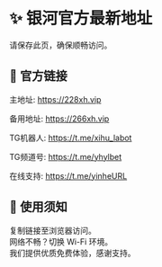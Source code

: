 # ✨ 银河官方最新地址

请保存此页，确保顺畅访问。

## 🔗 官方链接

主地址: https://228xh.vip

备用地址:  https://266xh.vip

TG机器人: https://t.me/xihu_labot 

TG频道号: https://t.me/yhylbet 

在线支持: https://t.me/yinheURL


## 🔔 使用须知

复制链接至浏览器访问。  
网络不畅？切换 Wi-Fi 环境。  
我们提供优质免费体验，感谢支持。

